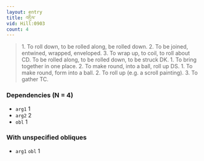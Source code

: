 ```yaml
---
layout: entry
title: འདྲིལ་
vid: Hill:0903
count: 4
---
```

> 1\. To roll down, to be rolled along, be rolled down\. 2\. To be joined, entwined, wrapped, enveloped\. 3\. To wrap up, to coil, to roll about CD\. To be rolled along, to be rolled down, to be struck DK\. 1\. To bring together in one place\. 2\. To make round, into a ball, roll up DS\. 1\. To make round, form into a ball\. 2\. To roll up (e\.g\. a scroll painting)\. 3\. To gather TC\.


### Dependencies (N = 4)
* `arg1` 1
* `arg2` 2
* `obl` 1


### With unspecified obliques
* `arg1` `obl` 1
